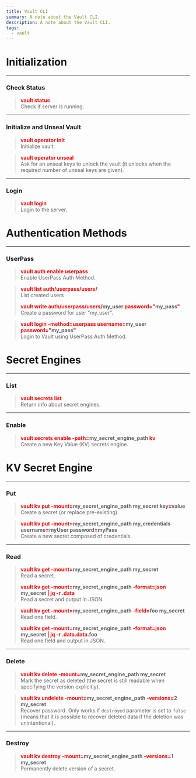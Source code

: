 ```yaml
---
title: Vault CLI
summary: A note about the Vault CLI.
description: A note about the Vault CLI.
tags:
  - vault
---
```


# Initialization

---

### Check Status


 > 
 > **<font color=red>vault status</font>**</br>
 > Check if server is running.

---

### Initialize and Unseal Vault


 > 
 > **<font color=red>vault operator init</font>**</br>
 > Initialize vault.

 > 
 > **<font color=red>vault operator unseal</font>**</br>
 > Ask for an unseal keys to unlock the vault (it unlocks when the required number of unseal keys are given).

---

### Login


 > 
 > **<font color=red>vault login</font>**</br>
 > Login to the server.

# Authentication Methods

---

### UserPass


 > 
 > **<font color=red>vault auth enable userpass</font>**</br>
 > Enable UserPass Auth Method.

 > 
 > **<font color=red>vault list auth/userpass/users/</font>**</br>
 > List created users
 > 
 > **<font color=red>vault write auth/userpass/users/</font>my_user <font color=red>password="</font>my_pass<font color=red>"</font>**</br>
 > Create a password for user "my_user".

 > 
 > **<font color=red>vault login -method=userpass username=</font>my_user <font color=red>password="</font>my_pass<font color=red>"</font>**</br>
 > Login to Vault using UserPass Auth Method.

# Secret Engines

---

### List


 > 
 > **<font color=red>vault secrets list</font>**</br>
 > Return info about secret engines.

---

### Enable


 > 
 > **<font color=red>vault secrets enable -path=</font>my_secret_engine_path <font color=red>kv</font>**</br>
 > Create a new Key Value (KV) secrets engine.

# KV Secret Engine

---

### Put


 > 
 > **<font color=red>vault kv put -mount=</font>my_secret_engine_path my_secret key<font color=red>=</font>value**</br>
 > Create a secret (or replace pre-existing).

 > 
 > **<font color=red>vault kv put -mount=</font>my_secret_engine_path my_credentials username<font color=red>=</font>myUser password<font color=red>=</font>myPass**</br>
 > Create a new secret composed of credentials.

---

### Read


 > 
 > **<font color=red>vault kv get -mount=</font>my_secret_engine_path my_secret**</br>
 > Read a secret.
 > 
 > **<font color=red>vault kv get -mount=</font>my_secret_engine_path <font color=red>-format=json</font> my_secret <font color=red>\| jq -r .data</font>**</br>
 > Read a secret and output in JSON.

 > 
 > **<font color=red>vault kv get -mount=</font>my_secret_engine_path <font color=red>-field=</font>foo my_secret**</br>
 > Read one field.
 > 
 > **<font color=red>vault kv get -mount=</font>my_secret_engine_path <font color=red>-format=json</font> my_secret <font color=red>\| jq -r .data.data.</font>foo**</br>
 > Read one field and output in JSON.

---

### Delete


 > 
 > **<font color=red>vault kv delete -mount=</font>my_secret_engine_path my_secret**</br>
 > Mark the secret as deleted (the secret is still readable when specifying the version explicitly).

 > 
 > **<font color=red>vault kv undelete -mount=</font>my_secret_engine_path <font color=red>-versions=</font>2 my_secret**</br>
 > Recover password. Only works if `destroyed` parameter is set to `false` (means that it is possible to recover deleted data if the deletion was unintentional).

---

### Destroy


 > 
 > **<font color=red>vault kv destroy -mount=</font>my_secret_engine_path <font color=red>-versions=</font>1  my_secret**</br>
 > Permanently delete version of a secret.
